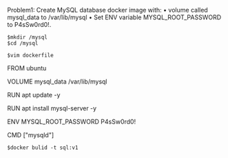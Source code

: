 Problem1: Create MySQL database docker image with:
• volume called mysql_data to /var/lib/mysql
• Set ENV variable MYSQL_ROOT_PASSWORD to P4sSw0rd0!.
```
$mkdir /mysql
$cd /mysql
```
```
$vim dockerfile
```
FROM ubuntu


VOLUME mysql_data /var/lib/mysql


RUN apt update -y


RUN apt install mysql-server -y


ENV MYSQL_ROOT_PASSWORD P4sSw0rd0!


CMD ["mysqld"]

```
$docker bulid -t sql:v1
```
